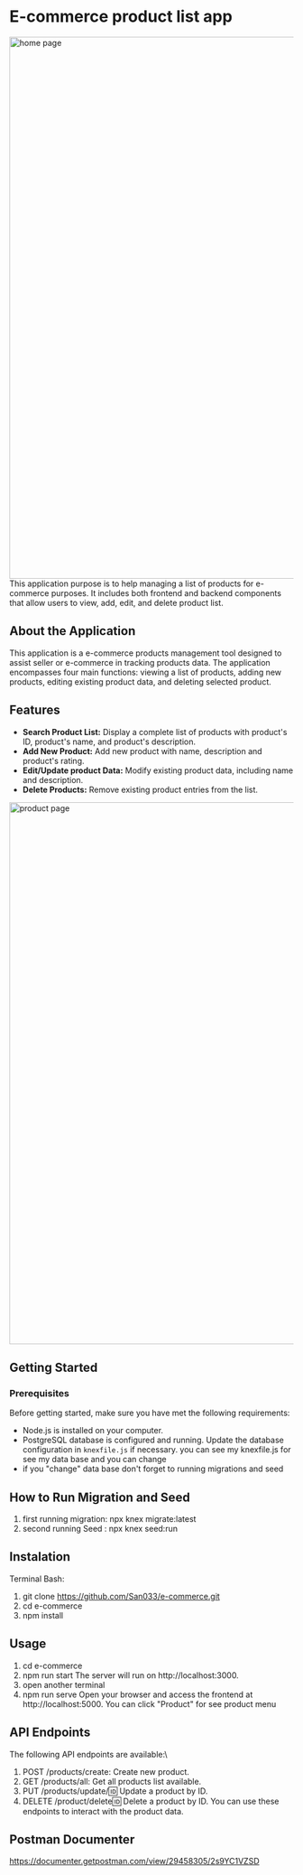 # E-commerce product list app

<img width="960" alt="home page" src="https://github.com/San033/e-commerce/assets/137187976/7e05227f-b107-4e69-a7e2-1a3bc17b4a8a">
This application purpose is to help managing a list of products for e-commerce purposes. It includes both frontend and backend components that allow users to view, add, edit, and delete product list.

## About the Application

This application is a e-commerce products management tool designed to assist seller or e-commerce in tracking products data. The application encompasses four main functions: viewing a list of products, adding new products, editing existing product data, and deleting selected product.

## Features

- **Search Product List:** Display a complete list of products with product's ID, product's name, and product's description.
- **Add New Product:** Add new product with name, description and product's rating.
- **Edit/Update product Data:** Modify existing product data, including name and description.
- **Delete Products:** Remove existing product entries from the list.

<img width="960" alt="product page" src="https://github.com/San033/e-commerce/assets/137187976/49023d49-4f2a-486d-9873-0e8726020e93">

## Getting Started

### Prerequisites

Before getting started, make sure you have met the following requirements:

- Node.js is installed on your computer.
- PostgreSQL database is configured and running. Update the database configuration in `knexfile.js` if necessary.
  you can see my knexfile.js for see my data base and you can change
- if you "change" data base don't forget to running migrations and seed

## How to Run Migration and Seed

1. first running migration: npx knex migrate:latest
2. second running Seed : npx knex seed:run

## Instalation

Terminal Bash:

1.  git clone https://github.com/San033/e-commerce.git
2.  cd e-commerce
3.  npm install

## Usage

1. cd e-commerce
2. npm run start
   The server will run on http://localhost:3000.
3. open another terminal
4. npm run serve
   Open your browser and access the frontend at http://localhost:5000.
   You can click "Product" for see product menu

## API Endpoints

The following API endpoints are available:\

1. POST /products/create: Create new product.
2. GET /products/all: Get all products list available.
3. PUT /products/update/:id: Update a product by ID.
4. DELETE /product/delete:id: Delete a product by ID.
   You can use these endpoints to interact with the product data.

## Postman Documenter

https://documenter.getpostman.com/view/29458305/2s9YC1VZSD
